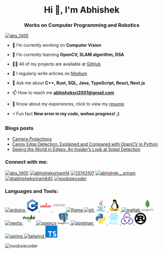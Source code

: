 <h1 align="center">Hi 👋, I'm Abhishek</h1>
<h3 align="center">Works on Computer Programming and Robotics</h3>

<p align="left"> <a href="https://twitter.com/abs_1405" target="blank"><img src="https://img.shields.io/twitter/follow/abs_1405?logo=twitter&style=for-the-badge" alt="abs_1405" /></a> </p>

- 🔭 I’m currently working on **Computer Vision**

- 🌱 I’m currently learning **OpenCV, SLAM algorithm, DSA**

- 👨‍💻 All of my projects are available at [GitHub](https://github.com/noobsiecoder?tab=repositories)

- 📝 I regularly write articles on [Medium](https://medium.com/@abhisheksriram845)

- 💬 Ask me about **C++, Rust, SQL, Java, TypeScript, React, Next.js**

- 📫 How to reach me **abhisheksri2001@gmail.com**

- 📄 Know about my experiences, click to view my [resume](https://abhishek-sriram-portfolio.vercel.app/abhishek_sriram_resume.pdf)

- ⚡ Fun fact **New error in my code, wohoo progress! ;)**

### Blogs posts

<!-- BLOG-POST-LIST:START -->
- [Camera Projections](https://medium.com/@abhisheksriram845/camera-projections-43227389e55d?source=rss-e33fc4b46770------2)
- [Canny Edge Detection: Explained and Compared with OpenCV in Python](https://medium.com/@abhisheksriram845/canny-edge-detection-explained-and-compared-with-opencv-in-python-57a161b4bd19?source=rss-e33fc4b46770------2)
- [Seeing the World in Edges: An Insider’s Look at Sobel Detection](https://medium.com/@abhisheksriram845/seeing-the-world-in-edges-an-insiders-look-at-sobel-detection-fc118e3c5ea8?source=rss-e33fc4b46770------2)
<!-- BLOG-POST-LIST:END -->

<h3 align="left">Connect with me:</h3>
<p align="left">
<a href="https://twitter.com/abs_1405" target="blank"><img align="center" src="https://raw.githubusercontent.com/rahuldkjain/github-profile-readme-generator/master/src/images/icons/Social/twitter.svg" alt="abs_1405" height="30" width="40" /></a>
<a href="https://linkedin.com/in/abhisheksriram14" target="blank"><img align="center" src="https://raw.githubusercontent.com/rahuldkjain/github-profile-readme-generator/master/src/images/icons/Social/linked-in-alt.svg" alt="abhisheksriram14" height="30" width="40" /></a>
<a href="https://stackoverflow.com/users/13743107" target="blank"><img align="center" src="https://raw.githubusercontent.com/rahuldkjain/github-profile-readme-generator/master/src/images/icons/Social/stack-overflow.svg" alt="13743107" height="30" width="40" /></a>
<a href="https://instagram.com/abhishek._.sriram" target="blank"><img align="center" src="https://raw.githubusercontent.com/rahuldkjain/github-profile-readme-generator/master/src/images/icons/Social/instagram.svg" alt="abhishek._.sriram" height="30" width="40" /></a>
<a href="https://medium.com/@abhisheksriram845" target="blank"><img align="center" src="https://raw.githubusercontent.com/rahuldkjain/github-profile-readme-generator/master/src/images/icons/Social/medium.svg" alt="@abhisheksriram845" height="30" width="40" /></a>
<a href="https://www.leetcode.com/noobsiecoder" target="blank"><img align="center" src="https://raw.githubusercontent.com/rahuldkjain/github-profile-readme-generator/master/src/images/icons/Social/leet-code.svg" alt="noobsiecoder" height="30" width="40" /></a>
</p>

<h3 align="left">Languages and Tools:</h3>
<p align="left"> <a href="https://www.arduino.cc/" target="_blank" rel="noreferrer"> <img src="https://cdn.worldvectorlogo.com/logos/arduino-1.svg" alt="arduino" width="40" height="40"/> </a> <a href="https://www.w3schools.com/cpp/" target="_blank" rel="noreferrer"> <img src="https://raw.githubusercontent.com/devicons/devicon/master/icons/cplusplus/cplusplus-original.svg" alt="cplusplus" width="40" height="40"/> </a> <a href="https://emberjs.com/" target="_blank" rel="noreferrer"> <img src="https://raw.githubusercontent.com/devicons/devicon/master/icons/ember/ember-original-wordmark.svg" alt="ember" width="40" height="40"/> </a> <a href="https://expressjs.com" target="_blank" rel="noreferrer"> <img src="https://raw.githubusercontent.com/devicons/devicon/master/icons/express/express-original-wordmark.svg" alt="express" width="40" height="40"/> </a> <a href="https://www.figma.com/" target="_blank" rel="noreferrer"> <img src="https://www.vectorlogo.zone/logos/figma/figma-icon.svg" alt="figma" width="40" height="40"/> </a> <a href="https://git-scm.com/" target="_blank" rel="noreferrer"> <img src="https://www.vectorlogo.zone/logos/git-scm/git-scm-icon.svg" alt="git" width="40" height="40"/> </a> <a href="https://www.java.com" target="_blank" rel="noreferrer"> <img src="https://raw.githubusercontent.com/devicons/devicon/master/icons/java/java-original.svg" alt="java" width="40" height="40"/> </a> <a href="https://www.linux.org/" target="_blank" rel="noreferrer"> <img src="https://raw.githubusercontent.com/devicons/devicon/master/icons/linux/linux-original.svg" alt="linux" width="40" height="40"/> </a> <a href="https://www.mathworks.com/" target="_blank" rel="noreferrer"> <img src="https://upload.wikimedia.org/wikipedia/commons/2/21/Matlab_Logo.png" alt="matlab" width="40" height="40"/> </a> <a href="https://www.mongodb.com/" target="_blank" rel="noreferrer"> <img src="https://raw.githubusercontent.com/devicons/devicon/master/icons/mongodb/mongodb-original-wordmark.svg" alt="mongodb" width="40" height="40"/> </a> <a href="https://nextjs.org/" target="_blank" rel="noreferrer"> <img src="https://cdn.worldvectorlogo.com/logos/nextjs-2.svg" alt="nextjs" width="40" height="40"/> </a> <a href="https://nodejs.org" target="_blank" rel="noreferrer"> <img src="https://raw.githubusercontent.com/devicons/devicon/master/icons/nodejs/nodejs-original-wordmark.svg" alt="nodejs" width="40" height="40"/> </a> <a href="https://opencv.org/" target="_blank" rel="noreferrer"> <img src="https://www.vectorlogo.zone/logos/opencv/opencv-icon.svg" alt="opencv" width="40" height="40"/> </a> <a href="https://www.postgresql.org" target="_blank" rel="noreferrer"> <img src="https://raw.githubusercontent.com/devicons/devicon/master/icons/postgresql/postgresql-original-wordmark.svg" alt="postgresql" width="40" height="40"/> </a> <a href="https://postman.com" target="_blank" rel="noreferrer"> <img src="https://www.vectorlogo.zone/logos/getpostman/getpostman-icon.svg" alt="postman" width="40" height="40"/> </a> <a href="https://www.python.org" target="_blank" rel="noreferrer"> <img src="https://raw.githubusercontent.com/devicons/devicon/master/icons/python/python-original.svg" alt="python" width="40" height="40"/> </a> <a href="https://reactjs.org/" target="_blank" rel="noreferrer"> <img src="https://raw.githubusercontent.com/devicons/devicon/master/icons/react/react-original-wordmark.svg" alt="react" width="40" height="40"/> </a> <a href="https://redux.js.org" target="_blank" rel="noreferrer"> <img src="https://raw.githubusercontent.com/devicons/devicon/master/icons/redux/redux-original.svg" alt="redux" width="40" height="40"/> </a> <a href="https://www.rust-lang.org" target="_blank" rel="noreferrer"> <img src="https://raw.githubusercontent.com/devicons/devicon/master/icons/rust/rust-plain.svg" alt="rust" width="40" height="40"/> </a> <a href="https://spring.io/" target="_blank" rel="noreferrer"> <img src="https://www.vectorlogo.zone/logos/springio/springio-icon.svg" alt="spring" width="40" height="40"/> </a> <a href="https://tailwindcss.com/" target="_blank" rel="noreferrer"> <img src="https://www.vectorlogo.zone/logos/tailwindcss/tailwindcss-icon.svg" alt="tailwind" width="40" height="40"/> </a> <a href="https://www.typescriptlang.org/" target="_blank" rel="noreferrer"> <img src="https://raw.githubusercontent.com/devicons/devicon/master/icons/typescript/typescript-original.svg" alt="typescript" width="40" height="40"/> </a> </p>

<p><img align="center" src="https://github-readme-stats.vercel.app/api/top-langs?username=noobsiecoder&show_icons=true&locale=en&layout=compact" alt="noobsiecoder" /></p>
